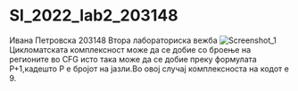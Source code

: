 # SI_2022_lab2_203148
Ивана Петровска 203148
Втора лабораториска вежба
![Screenshot_1](https://user-images.githubusercontent.com/102925753/171725139-e5a903d1-eb89-47c7-b2fa-c62a5e5c4d56.png)
Цикломатската комплексност може да се добие со броење на регионите во CFG исто така може да се добие преку формулата P+1,кадешто P е бројот на јазли.Во овој случај комплексноста на кодот е 9.
